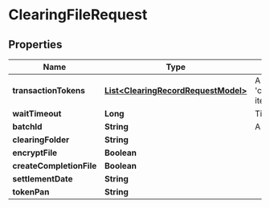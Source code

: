 
# ClearingFileRequest

## Properties
Name | Type | Description | Notes
------------ | ------------- | ------------- | -------------
**transactionTokens** | [**List&lt;ClearingRecordRequestModel&gt;**](ClearingRecordRequestModel.md) | A list of &#39;clearing_transaction_request&#39; items | 
**waitTimeout** | **Long** | Timeout in seconds |  [optional]
**batchId** | **String** | A string representing batch ID |  [optional]
**clearingFolder** | **String** |  |  [optional]
**encryptFile** | **Boolean** |  |  [optional]
**createCompletionFile** | **Boolean** |  |  [optional]
**settlementDate** | **String** |  |  [optional]
**tokenPan** | **String** |  |  [optional]



